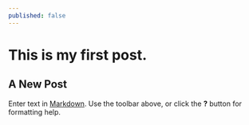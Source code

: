 ```yaml
---
published: false
---
```

# This is my first post.

## A New Post

Enter text in [Markdown](http://daringfireball.net/projects/markdown/). Use the toolbar above, or click the **?** button for formatting help.
